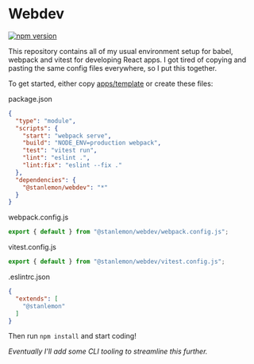 # Webdev

[![npm version](https://badge.fury.io/js/%40stanlemon%2Fwebdev.svg)](https://badge.fury.io/js/%40stanlemon%2Fwebdev)

This repository contains all of my usual environment setup for babel, webpack and vitest for developing React apps. I got tired of copying and pasting the same config files everywhere, so I put this together.

To get started, either copy [apps/template](../../apps/template/) or create these files:

package.json
```json
{
  "type": "module",
  "scripts": {
    "start": "webpack serve",
    "build": "NODE_ENV=production webpack",
    "test": "vitest run",
    "lint": "eslint .",
    "lint:fix": "eslint --fix ."
  },
  "dependencies": {
    "@stanlemon/webdev": "*"
  }
}
```

webpack.config.js
```javascript
export { default } from "@stanlemon/webdev/webpack.config.js";
```

vitest.config.js
```javascript
export { default } from "@stanlemon/webdev/vitest.config.js";
```

.eslintrc.json
```json
{
  "extends": [
    "@stanlemon"
  ]
}
```

Then run `npm install` and start coding!

_Eventually I'll add some CLI tooling to streamline this further._
